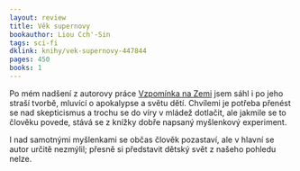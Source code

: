 ```yaml
---
layout: review
title: Věk supernovy
bookauthor: Liou Cch'-Sin
tags: sci-fi
dklink: knihy/vek-supernovy-447844
pages: 450
books: 1
---
```


Po mém nadšení z autorovy práce [Vzpomínka na Zemi](/2022/06/22/Vzpominka-na-Zemi/) jsem sáhl i po jeho straší tvorbě, mluvící o apokalypse a světu dětí. Chvílemi je potřeba přenést se nad skepticismus a trochu se do víry v mládež dotlačit, ale jakmile se to člověku povede, stává se z knížky dobře napsaný myšlenkový experiment.

I nad samotnými myšlenkami se občas člověk pozastaví, ale v hlavní se autor určitě nezmýlil; přesně si představit dětský svět z našeho pohledu nelze.